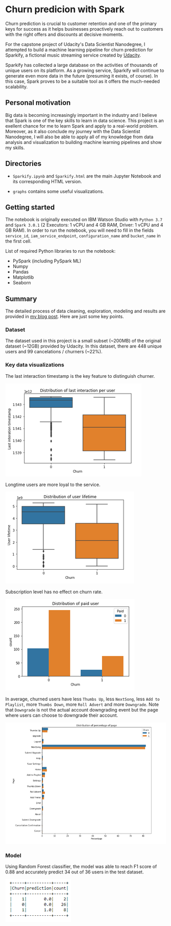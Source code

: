 # Churn predicion with Spark

Churn prediction is crucial to customer retention and one of the primary keys for success as it helps businesses proactively reach out to customers with the right offers and discounts at decisive moments.

For the capstone project of Udacity's Data Scientist Nanodegree, I attempted to build a machine learning pipeline for churn prediction for Sparkify, a fictional music streaming service created by [Udacity](https://www.udacity.com/).

Sparkify has collected a large database on the activities of thousands of unique users on its platform. As a growing service, Sparkify will continue to generate even more data in the future (presuming it exists, of course). In this case, Spark proves to be a suitable tool as it offers the much-needed scalability.

## Personal motivation

Big data is becoming increasingly important in the industry and I believe that Spark is one of the key skills to learn in data science. This project is an exellent chance for me to learn Spark and apply to a real-world problem. Moreover, as it also conclude my journey with the Data Scientist Nanodegree, I will also be able to apply all of my knowledge from data analysis and visualization to building machine learning pipelines and show my skills.

## Directories

- `Sparkify.ipynb` and `Sparkify.html` are the main Jupyter Notebook and its corresponding HTML version.

- `graphs` contains some useful visualizations.

## Getting started

The notebook is originally executed on IBM Watson Studio with `Python 3.7` and `Spark 3.0.1` (2 Executors: 1 vCPU and 4 GB RAM, Driver: 1 vCPU and 4 GB RAM). In order to run the notebook, you will need to fill in the fields `service_id`, `iam_service_endpoint`, `configuration_name` and `bucket_name` in the first cell.

List of required Python libraries to run the notebook:

- PySpark (including PySpark ML)
- Numpy
- Pandas
- Matplotlib
- Seaborn

## Summary

The detailed process of data cleaning, exploration, modeling and results are provided in [my blog post](https://minhtuan270820000.medium.com/churn-prediction-with-spark-e16d96bbf147). Here are just some key points.

### Dataset

The dataset used in this project is a small subset (~200MB) of the original dataset (~12GB) provided by Udacity. In this dataset, there are 448 unique users and 99 cancelations / churners (~22%).

### Key data visualizations

The last interaction timestamp is the key feature to distinguish churner.

![image](https://github.com/minhtuan2000/sparkify/blob/main/graphs/distribution_last_interation_user.png?raw=true)

Longtime users are more loyal to the service.

![image](https://github.com/minhtuan2000/sparkify/blob/main/graphs/distribution_user_lifetime.png?raw=true)

Subscription level has no effect on churn rate.

![image](https://github.com/minhtuan2000/sparkify/blob/main/graphs/distribution_user_level.png?raw=true)

In average, churned users have less `Thumbs Up`, less `NextSong`, less `Add to Playlist`, more `Thumbs Down`, more `Roll Advert` and more `Downgrade`. Note that `Downgrade` is not the actual account downgrading event but the page where users can choose to downgrade their account.

![image](https://github.com/minhtuan2000/sparkify/blob/main/graphs/distribution_page_percentage.png?raw=true)

### Model 

Using Random Forest classifier, the model was able to reach F1 score of 0.88 and accurately predict 34 out of 36 users in the test dataset.

![image](https://github.com/minhtuan2000/sparkify/blob/main/graphs/prediction.png?raw=true)

